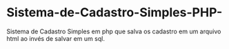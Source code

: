 # Sistema-de-Cadastro-Simples-PHP-
Sistema de Cadastro Simples em php que salva os cadastro em um arquivo html ao invés de salvar em um sql.

